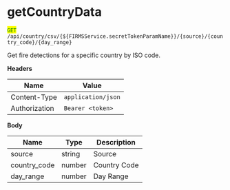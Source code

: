 # getCountryData

<mark style="color:green;">`GET`</mark> `/api/country/csv/{${FIRMSService.secretTokenParamName}}/{source}/{country_code}/{day_range}`

Get fire detections for a specific country by ISO code.

**Headers**

| Name          | Value              |
| ------------- | ------------------ |
| Content-Type  | `application/json` |
| Authorization | `Bearer <token>`   |

**Body**

| Name          | Type   | Description  |
| ------------- | ------ | ------------ |
| source        | string | Source       |
| country\_code | number | Country Code |
| day\_range    | number | Day Range    |

